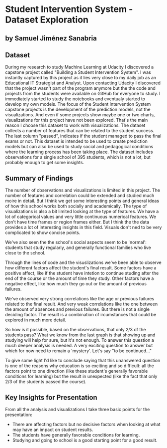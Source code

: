 # Student Intervention System - Dataset Exploration
## by Samuel Jiménez Sanabria


## Dataset

During my research to study Machine Learning at Udacity I discovered a capstone project called "Building a Student Intervention System". I was instantly captured by this project as it lies very close to my daily job as an Educational IT Strategist and Analyst. 
Upon contacting Udacity I discovered that the project wasn't part of the program anymore but the the code and projects from the students were available on GitHub for everyone to study. I immediately started to study the notebooks and eventualy started to develop my own models. The focus of the Student Intervention System capstone projects is the development of the prediction models, not the visualizations. And even if some projects show maybe one or two charts, visualizations for this project have not been explored. That's the main reason I choose this dataset to work with visualizations.
The dataset collects a number of features that can be related to the student success. The last column "passed", indicates if the student managed to pass the final exams or not.
This dataset is intended to be used to create prediction models but can also be used to study social and pedagogical conditions where the learning process has been taking place. The dataset includes observations for a single school of 395 students, which is not a lot, but probably enough to get some insights.


## Summary of Findings

The number of observations and visualizations is limited in this project. The number of features and correlation could be extended and studied much moire in detail. But I think we get some interesting points and general ideas of how this school works both socially and academically. The type of visualizations is also a bit limited looking at the type of features. We have a lot of categorical values and very little continuous numerical features. We don't have time frames or region frames either. But I think the the data provides a lot of interesting insights in this field. Visuals don't ned to be very complicated to show concise points.

We've also seen the the school's social aspects seem to be 'normal': students that study regularly, and generally functional families who live close to the school.

Through the lines of code and the visuslizations we've been able to observe how different factors affect the student's final result. Some factors have a positive affect, like if the student have intetion to continue studing after the end of the course or the amount of time they study. Other factors have a negative effect, like how much they go out or the amount of previous failures.

We've observed very strong correlations like the age or previous failures related to the final result. And very weak correlations like the one between the amount of absences and previous failures. But there is not a single deciding factor. The result is a combination of ircumstances that could be explored in much more detail.

So how is it possible, based on the observations, that only 2/3 of the students pass? What we know from the last graph is that showing up and studying will help for sure, but it's not enough. To answer this question a much deeper analysis is needed. A very exciting question to answer but which for now need to remain a 'mystery'. Let's say "to be continued..."

To give some light I'd like to conclude saying that this unanswered question is one of the reasons why education is so exciting and so difficult: all the factors point to one direction (like these student's generally favorable conditions for learning) but the result in unexpected (like the fact that only 2/3 of the students passed the course).


## Key Insights for Presentation
From all the analysis and visualizations I take three basic points for the presentation:
	
- There are affecting factors but no decisive factors when looking at what may have an impact on student results. 
- The students have generally favorable conditions for learning.
- Studying and going to school is a good starting point for a good result.
